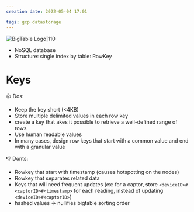 ```yaml
---
creation date: 2022-05-04 17:01

tags: gcp datastorage
---
```


![BigTable Logo|110](https://www.logiciels.pro/wp-content/uploads/2021/05/google-cloud-bigtable-avis-prix-alternatives-logiciel.webp)

- NoSQL database
- Structure: single index by table: RowKey

# Keys

👍 Dos:

- Keep the key short (<4KB)
- Store multiple delimited values in each row key
- create a key that akes it possible to retrieve a well-defined range of rows
- Use human readable values
- In many cases, design row keys that start with a common value and end with a granular value

👎 Donts:

- Rowkey that start with timestamp (causes hotspotting on the nodes)
- Rowkey that separates related data
- Keys that will need frequent updates (ex: for a captor, store `<deviceID>#<captorID>#<timestamp>` for each reading, instead of updating `<deviceID>#<captorID>`)
- hashed values => nullifies bigtable sorting order
